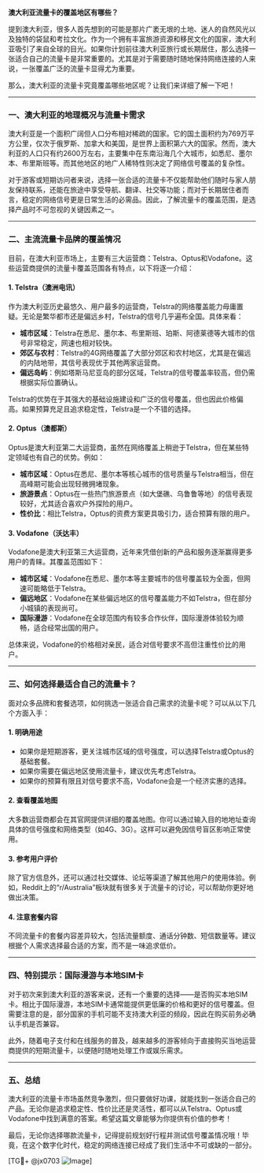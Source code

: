 **澳大利亚流量卡的覆盖地区有哪些？**

提到澳大利亚，很多人首先想到的可能是那片广袤无垠的土地、迷人的自然风光以及独特的袋鼠和考拉文化。作为一个拥有丰富旅游资源和移民文化的国家，澳大利亚吸引了来自全球的目光。如果你计划前往澳大利亚旅行或长期居住，那么选择一张适合自己的流量卡是非常重要的。尤其是对于需要随时随地保持网络连接的人来说，一张覆盖广泛的流量卡显得尤为重要。

那么，澳大利亚的流量卡究竟覆盖哪些地区呢？让我们来详细了解一下吧！

---

### **一、澳大利亚的地理概况与流量卡需求**
澳大利亚是一个面积广阔但人口分布相对稀疏的国家。它的国土面积约为769万平方公里，仅次于俄罗斯、加拿大和美国，是世界上面积第六大的国家。然而，澳大利亚的人口只有约2600万左右，主要集中在东南沿海几个大城市，如悉尼、墨尔本、布里斯班等。而其他地区的地广人稀特性则决定了网络信号覆盖的复杂性。

对于游客或短期访问者来说，选择一张合适的流量卡不仅能帮助他们随时与家人朋友保持联系，还能在旅途中享受导航、翻译、社交等功能；而对于长期居住者而言，稳定的网络信号更是日常生活的必需品。因此，了解流量卡的覆盖范围，是选择产品时不可忽视的关键因素之一。

---

### **二、主流流量卡品牌的覆盖情况**
目前，在澳大利亚市场上，主要有三大运营商：Telstra、Optus和Vodafone。这些运营商提供的流量卡覆盖范围各有特点，以下将逐一介绍：

#### 1. **Telstra（澳洲电讯）**
作为澳大利亚历史最悠久、用户最多的运营商，Telstra的网络覆盖能力毋庸置疑。无论是繁华都市还是偏远乡村，Telstra的信号几乎遍布全国。具体来看：
- **城市区域**：Telstra在悉尼、墨尔本、布里斯班、珀斯、阿德莱德等大城市的信号非常稳定，网速也相对较快。
- **郊区与农村**：Telstra的4G网络覆盖了大部分郊区和农村地区，尤其是在偏远的内陆地带，其信号表现优于其他两家运营商。
- **偏远岛屿**：例如塔斯马尼亚岛的部分区域，Telstra的信号覆盖率较高，但仍需根据实际位置确认。

Telstra的优势在于其强大的基础设施建设和广泛的信号覆盖，但也因此价格偏高。如果预算充足且追求稳定性，Telstra是一个不错的选择。

#### 2. **Optus（澳都斯）**
Optus是澳大利亚第二大运营商，虽然在网络覆盖上稍逊于Telstra，但在某些特定领域也有自己的优势。例如：
- **城市区域**：Optus在悉尼、墨尔本等核心城市的信号质量与Telstra相当，但在高峰期可能会出现轻微拥堵现象。
- **旅游景点**：Optus在一些热门旅游景点（如大堡礁、乌鲁鲁等地）的信号表现较好，尤其适合喜欢户外探险的用户。
- **性价比**：相比Telstra，Optus的资费方案更具吸引力，适合预算有限的用户。

#### 3. **Vodafone（沃达丰）**
Vodafone是澳大利亚第三大运营商，近年来凭借创新的产品和服务逐渐赢得更多用户的青睐。其覆盖范围如下：
- **城市区域**：Vodafone在悉尼、墨尔本等主要城市的信号覆盖较为全面，但网速可能略低于Telstra。
- **偏远地区**：Vodafone在某些偏远地区的信号覆盖能力不如Telstra，但在部分小城镇的表现尚可。
- **国际漫游**：Vodafone在全球范围内有较多合作伙伴，国际漫游体验较为顺畅，适合经常出国的用户。

总体来说，Vodafone的价格相对亲民，适合对信号要求不高但注重性价比的用户。

---

### **三、如何选择最适合自己的流量卡？**
面对众多品牌和套餐选项，如何挑选一张适合自己需求的流量卡呢？可以从以下几个方面入手：

#### 1. **明确用途**
- 如果你是短期游客，更关注城市区域的信号强度，可以选择Telstra或Optus的基础套餐。
- 如果你需要在偏远地区使用流量卡，建议优先考虑Telstra。
- 如果你的预算有限且对信号要求不高，Vodafone会是一个经济实惠的选择。

#### 2. **查看覆盖地图**
大多数运营商都会在其官网提供详细的覆盖地图。你可以通过输入目的地地址查询具体的信号强度和网络类型（如4G、3G）。这样可以避免因信号盲区影响正常使用。

#### 3. **参考用户评价**
除了官方信息外，还可以通过社交媒体、论坛等渠道了解其他用户的使用体验。例如，Reddit上的“r/Australia”板块就有很多关于流量卡的讨论，可以帮助你更好地做出决策。

#### 4. **注意套餐内容**
不同流量卡的套餐内容差异较大，包括流量额度、通话分钟数、短信数量等。建议根据个人需求选择最合适的方案，而不是一味追求低价。

---

### **四、特别提示：国际漫游与本地SIM卡**
对于初次来到澳大利亚的游客来说，还有一个重要的选择——是否购买本地SIM卡。相比于国际漫游，本地SIM卡通常能提供更低廉的价格和更好的信号覆盖。但需要注意的是，部分国家的手机可能不支持澳大利亚的频段，因此在购买前务必确认手机是否兼容。

此外，随着电子支付和在线服务的普及，越来越多的游客倾向于直接购买当地运营商提供的短期流量卡，以便随时随地处理工作或娱乐需求。

---

### **五、总结**
澳大利亚的流量卡市场虽然竞争激烈，但只要做好功课，就能找到一张适合自己的产品。无论你是追求稳定性、性价比还是灵活性，都可以从Telstra、Optus或Vodafone中找到满意的答案。希望这篇文章能够为你提供有价值的参考！

最后，无论你选择哪款流量卡，记得提前规划好行程并测试信号覆盖情况哦！毕竟，在这个数字化时代，稳定的网络连接已经成了我们生活中不可或缺的一部分。

[TG💪+ @jx0703 ![Image](https://github.com/user-attachments/assets/dbca1d08-cadb-493c-b0ec-ad6f7a83f270)]